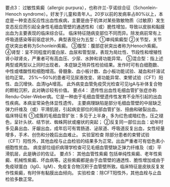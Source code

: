 ## 

要点3：
过敏性紫癜（allergic purpura），也称许兰-亨诺综合征（Schonlein-Henoch syndrome）。好发于儿童和青年人。20岁以前的发病率占80%以上，本症是一种变态反应性出血性疾病，主要是由于机体对某些致敏物质（过敏原）发生变态反应而引起全身性毛细血管壁的通透性和（或）脆性增加，导致以皮肤和黏膜出血为主要表现的临床综合征。
临床特征随病变部位不同而异。除发病前常有上呼吸道感染等前驱症状外，典型表现分为五型：
①单纯紫癜型
②关节型，关节症状突出者称为Schonlein紫癜。
③腹型：腹部症状突出者称为Henoch紫癜。
④肾型：呈不同程度的蛋白尿、血尿和管型尿，表现为局灶性、节段性和增殖性肾小球肾炎，严重者可有高血压、少尿、水肿和肾功能异常。
⑤混合型：指上述两型或两型以上同时出现者。
本症缺乏特异性检验结果。发作时可有白细胞数、中性或嗜酸性粒细胞增高。骨髓象、血小板计数、血小板功能试验、凝血和纤溶试验均正常。
25%～50%的患者可见尿液改变、肾功能异常、束臂试验（CFT）阳性、血沉增快、血清IgA增高。
此外病变血管免疫荧光检查可见IgA与补体复合物的颗粒沉积，此对确诊较有价值。
要点4：
遗传性出血性毛细血管扩张症亦称Rendu-Osler-Weber病。它是一种由于毛细血管壁遗传性发育不全所引起的出血性疾病。本病呈常染色体显性遗传。
主要病理缺陷是部分毛细血管壁的中层缺乏弹力纤维及（或）平滑肌层，引起病变部位的局部血管扩张、扭曲和破裂出血。
临床特征有
①成簇的毛细血管扩张：多见于上半身，多为红色或暗红色，压之褪色，呈针头状、结节状、蜘蛛网状或瘤状的突起；
②反复同一部位出血：幼年时多见鼻出血、牙龈出血，成年后可有胃肠道、泌尿道、呼吸道反复出血，女性经量增多，手术、创伤和分娩后出血难止。
实验室检查
除部分患者的束臂试验（CFT）阳性外，其他血栓与止血检验的结果多为正常。出血严重者可有低色素小细胞性贫血。
病变部位组织病理学检查可见毛细血管壁缺乏弹力纤维及（或）平滑肌层，此是确诊的佐证。
要点5：
其他血管性紫癜
包括单纯性紫癜、老年性紫癜、机械性紫癜、坏血病等。这些紫癜都是由于血管壁的通透性、脆性增加或由于免疫球蛋白（IgG、IgM）、免疫复合物沉积于血管壁所致。临床特征是皮肤反复发作性紫癜，有时伴有黏膜出血倾向。
实验检查：除CFT阳性外，其他血栓与止血检验多数正常。
